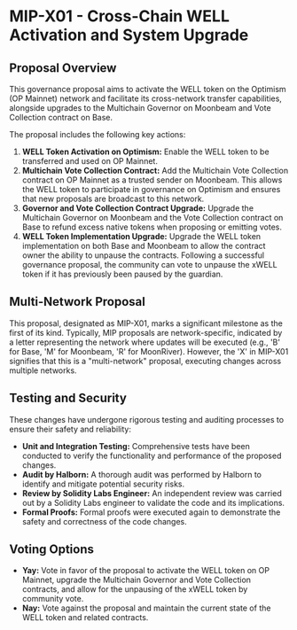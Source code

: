# MIP-X01 - Cross-Chain WELL Activation and System Upgrade

## Proposal Overview

This governance proposal aims to activate the WELL token on the Optimism (OP
Mainnet) network and facilitate its cross-network transfer capabilities,
alongside upgrades to the Multichain Governor on Moonbeam and Vote Collection
contract on Base.

The proposal includes the following key actions:

1. **WELL Token Activation on Optimism:** Enable the WELL token to be
   transferred and used on OP Mainnet.
2. **Multichain Vote Collection Contract:** Add the Multichain Vote Collection
   contract on OP Mainnet as a trusted sender on Moonbeam. This allows the WELL
   token to participate in governance on Optimism and ensures that new proposals
   are broadcast to this network.
3. **Governor and Vote Collection Contract Upgrade:** Upgrade the Multichain
   Governor on Moonbeam and the Vote Collection contract on Base to refund
   excess native tokens when proposing or emitting votes.
4. **WELL Token Implementation Upgrade:** Upgrade the WELL token implementation
   on both Base and Moonbeam to allow the contract owner the ability to unpause
   the contracts. Following a successful governance proposal, the community can
   vote to unpause the xWELL token if it has previously been paused by the
   guardian.

## Multi-Network Proposal

This proposal, designated as MIP-X01, marks a significant milestone as the first
of its kind. Typically, MIP proposals are network-specific, indicated by a
letter representing the network where updates will be executed (e.g., 'B' for
Base, 'M' for Moonbeam, 'R' for MoonRiver). However, the 'X' in MIP-X01
signifies that this is a "multi-network" proposal, executing changes across
multiple networks.

## Testing and Security

These changes have undergone rigorous testing and auditing processes to ensure
their safety and reliability:

- **Unit and Integration Testing:** Comprehensive tests have been conducted to
  verify the functionality and performance of the proposed changes.
- **Audit by Halborn:** A thorough audit was performed by Halborn to identify
  and mitigate potential security risks.
- **Review by Solidity Labs Engineer:** An independent review was carried out by
  a Solidity Labs engineer to validate the code and its implications.
- **Formal Proofs:** Formal proofs were executed again to demonstrate the safety
  and correctness of the code changes.

## Voting Options

- **Yay:** Vote in favor of the proposal to activate the WELL token on OP
  Mainnet, upgrade the Multichain Governor and Vote Collection contracts, and
  allow for the unpausing of the xWELL token by community vote.
- **Nay:** Vote against the proposal and maintain the current state of the WELL
  token and related contracts.

